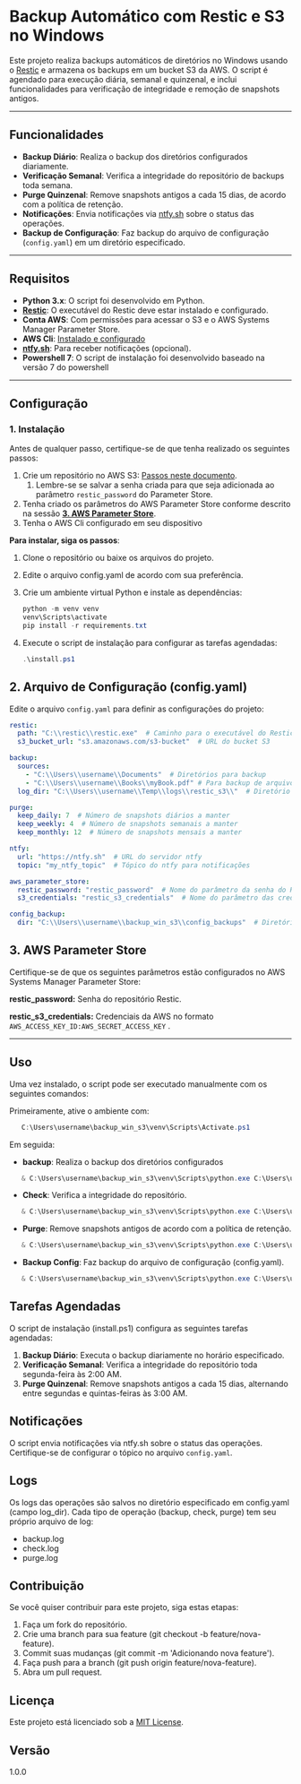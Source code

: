 # Backup Automático com Restic e S3 no Windows

Este projeto realiza backups automáticos de diretórios no Windows usando o [Restic](https://restic.net/) e armazena os backups em um bucket S3 da AWS. O script é agendado para execução diária, semanal e quinzenal, e inclui funcionalidades para verificação de integridade e remoção de snapshots antigos.

---

## **Funcionalidades**

- **Backup Diário**: Realiza o backup dos diretórios configurados diariamente.
- **Verificação Semanal**: Verifica a integridade do repositório de backups toda semana.
- **Purge Quinzenal**: Remove snapshots antigos a cada 15 dias, de acordo com a política de retenção.
- **Notificações**: Envia notificações via [ntfy.sh](https://ntfy.sh/) sobre o status das operações.
- **Backup de Configuração**: Faz backup do arquivo de configuração (`config.yaml`) em um diretório especificado.

---

## **Requisitos**

- **Python 3.x**: O script foi desenvolvido em Python.
- [**Restic**](https://restic.net/): O executável do Restic deve estar instalado e configurado.
- **Conta AWS**: Com permissões para acessar o S3 e o AWS Systems Manager Parameter Store.
- **AWS Cli**: [Instalado e configurado](https://docs.aws.amazon.com/cli/latest/userguide/getting-started-install.html)
- [**ntfy.sh**](https://ntfy.sh/): Para receber notificações (opcional).
- **Powershell 7**: O script de instalação foi desenvolvido baseado na versão 7 do powershell

---

## **Configuração**

### 1. **Instalação**

Antes de qualquer passo, certifique-se de que tenha realizado os seguintes passos:

1. Crie um repositório no AWS S3: [Passos neste documento](https://restic.readthedocs.io/en/stable/030_preparing_a_new_repo.html#amazon-s3).
   1. Lembre-se se salvar a senha criada para que seja adicionada ao parâmetro `restic_password` do Parameter Store.
2. Tenha criado os parâmetros do AWS Parameter Store conforme descrito na sessão [**3. AWS Parameter Store**](#3-aws-parameter-store).
3. Tenha o AWS Cli configurado em seu dispositivo

**Para instalar, siga os passos**:

1. Clone o repositório ou baixe os arquivos do projeto.
2. Edite o arquivo config.yaml de acordo com sua preferência.
3. Crie um ambiente virtual Python e instale as dependências:

   ```powershell
   python -m venv venv
   venv\Scripts\activate
   pip install -r requirements.txt
   ```

4. Execute o script de instalação para configurar as tarefas agendadas:

    ```powershell
    .\install.ps1
    ```

## 2. **Arquivo de Configuração** (config.yaml)

Edite o arquivo `config.yaml` para definir as configurações do projeto:

```yaml
restic:
  path: "C:\\restic\\restic.exe"  # Caminho para o executável do Restic
  s3_bucket_url: "s3.amazonaws.com/s3-bucket"  # URL do bucket S3

backup:
  sources:
    - "C:\\Users\\username\\Documents"  # Diretórios para backup
    - "C:\\Users\\username\\Books\\myBook.pdf" # Para backup de arquivo único
  log_dir: "C:\\Users\\username\\Temp\\logs\\restic_s3\\"  # Diretório de logs

purge:
  keep_daily: 7  # Número de snapshots diários a manter
  keep_weekly: 4  # Número de snapshots semanais a manter
  keep_monthly: 12  # Número de snapshots mensais a manter

ntfy:
  url: "https://ntfy.sh"  # URL do servidor ntfy
  topic: "my_ntfy_topic"  # Tópico do ntfy para notificações

aws_parameter_store:
  restic_password: "restic_password"  # Nome do parâmetro da senha do Restic
  s3_credentials: "restic_s3_credentials"  # Nome do parâmetro das credenciais S3

config_backup:
  dir: "C:\\Users\\username\\backup_win_s3\\config_backups"  # Diretório para backup do config.yaml
```

## 3. **AWS Parameter Store**

Certifique-se de que os seguintes parâmetros estão configurados no AWS Systems Manager Parameter Store:

**restic_password:** Senha do repositório Restic.

**restic_s3_credentials:** Credenciais da AWS no formato `AWS_ACCESS_KEY_ID:AWS_SECRET_ACCESS_KEY` .

---

## **Uso**

Uma vez instalado, o script pode ser executado manualmente com os seguintes comandos:

Primeiramente, ative o ambiente com:

```powershell
   C:\Users\username\backup_win_s3\venv\Scripts\Activate.ps1
```

Em seguida:

- **backup**: Realiza o backup dos diretórios configurados

```powershell
   & C:\Users\username\backup_win_s3\venv\Scripts\python.exe C:\Users\username\backup_win_s3\backup_restic.py backup
```

- **Check**: Verifica a integridade do repositório.

```powershell
   & C:\Users\username\backup_win_s3\venv\Scripts\python.exe C:\Users\username\backup_win_s3\backup_restic.py check
```

- **Purge**: Remove snapshots antigos de acordo com a política de retenção.

```powershell
   & C:\Users\username\backup_win_s3\venv\Scripts\python.exe C:\Users\username\backup_win_s3\backup_restic.py purge
```

- **Backup Config**: Faz backup do arquivo de configuração (config.yaml).

```powershell
   & C:\Users\username\backup_win_s3\venv\Scripts\python.exe C:\Users\username\backup_win_s3\backup_restic.py backup_config
```

## Tarefas Agendadas

O script de instalação (install.ps1) configura as seguintes tarefas agendadas:

1. **Backup Diário**: Executa o backup diariamente no horário especificado.
2. **Verificação Semanal**: Verifica a integridade do repositório toda segunda-feira às 2:00 AM.
3. **Purge Quinzenal**: Remove snapshots antigos a cada 15 dias, alternando entre segundas e quintas-feiras às 3:00 AM.

## Notificações

O script envia notificações via ntfy.sh sobre o status das operações. Certifique-se de configurar o tópico no arquivo `config.yaml`.

## Logs
Os logs das operações são salvos no diretório especificado em config.yaml (campo log_dir). Cada tipo de operação (backup, check, purge) tem seu próprio arquivo de log:

- backup.log
- check.log
- purge.log

## Contribuição
Se você quiser contribuir para este projeto, siga estas etapas:

1. Faça um fork do repositório.
2. Crie uma branch para sua feature (git checkout -b feature/nova-feature).
3. Commit suas mudanças (git commit -m 'Adicionando nova feature').
4. Faça push para a branch (git push origin feature/nova-feature).
5. Abra um pull request.

## Licença

Este projeto está licenciado sob a [MIT License](LICENSE).

## Versão

1.0.0